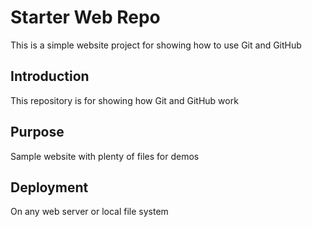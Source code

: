 # Starter Web Repo

This is a simple website project for showing how to use Git and GitHub

## Introduction

This repository is for showing how Git and GitHub work

## Purpose

Sample website with plenty of files for demos

## Deployment

On any web server or local file system

